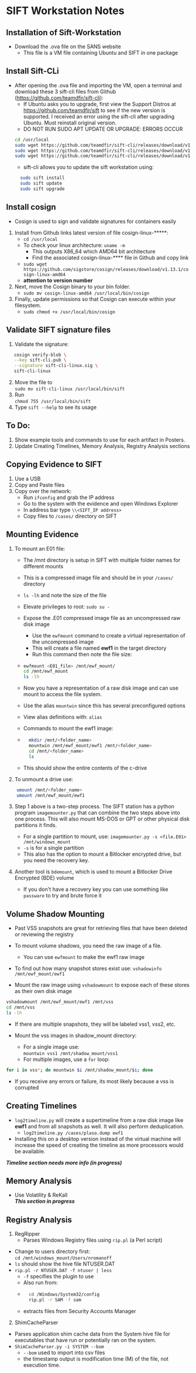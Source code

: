 # SIFT Workstation Notes

## Installation of Sift-Workstation
- Download the .ova file on the SANS website
   - This file is a VM file containing Ubuntu and SIFT in one package

## Install Sift-CLi
- After opening the .ova file and importing the VM, open a terminal and download these 3 sift-cli files from Github (https://github.com/teamdfir/sift-cli):
   - If Ubuntu asks you to upgrade, first view the Support Distros at https://github.com/teamdfir/sift to see if the new version is supported. I received an error using the sift-cli after upgrading Ubuntu. Must reinstall original version.
   - DO NOT RUN SUDO APT UPDATE OR UPGRADE: ERRORS OCCUR
   ```bash
   cd /usr/local
   sudo wget https://github.com/teamdfir/sift-cli/releases/download/v1.14.0-rc1/sift-cli-linux &&
   sudo wget https://github.com/teamdfir/sift-cli/releases/download/v1.14.0-rc1/sift-cli-linux.sig &&
   sudo wget https://github.com/teamdfir/sift-cli/releases/download/v1.14.0-rc1/sift-cli.pub
   ```
   - sift-cli allows you to update the sift workstation using:
   ```bash
     sudo sift install
     sudo sift update
     sudo sift upgrade
     ```

## Install cosign
- Cosign is used to sign and validate signatures for containers easily
1. Install from Github links latest version of file cosign-linux-*****:
   - `cd /usr/local`
   - To check your linux architecture: `uname -m`
     - This outputs X86_64 which AMD64 bit architecture
     - Find the associated cosign-linux-**** file in Github and copy link
   - `sudo wget https://github.com/sigstore/cosign/releases/download/v1.13.1/cosign-linux-amd64`
   - **attention to version number**
2. Next, move the Cosign binary to your bin folder.
   - `sudo mv cosign-linux-amd64 /usr/local/bin/cosign`
3. Finally, update permissions so that Cosign can execute within your filesystem.
   - `sudo chmod +x /usr/local/bin/cosign`

## Validate SIFT signature files
1. Validate the signature:
```bash
   cosign verify-blob \
   --key sift-cli.pub \
   --signature sift-cli-linux.sig \
   sift-cli-linux
```
2. Move the file to <br>
   `sudo mv sift-cli-linux /usr/local/bin/sift`
3. Run <br>
   `chmod 755 /usr/local/bin/sift`
4. Type `sift --help` to see its usage

## To Do:
1. Show example tools and commands to use for each artifact in Posters.
2. Update Creating Timelines, Memory Analysis, Registry Analysis sections

## Copying Evidence to SIFT
1. Use a USB
2. Copy and Paste files
3. Copy over the network:
    - Run `ifconfig` and grab the IP address
    - Go to the system with the evidence and open Windows Explorer
    - In address bar type `\\<SIFT_IP address>`
    - Copy files to `/cases/` directory on SIFT


## Mounting Evidence

1.	To mount an E01 file:
	- The /mnt directory is setup in SIFT with multiple folder names for different mounts
	- This is a compressed image file and should be in your `/cases/` directory
	- `ls -lh` and note the size of the file
	- Elevate privileges to root:  `sudo su -`
	- Expose the .E01 compressed image file as an uncompressed raw disk image
	    - Use the `ewfmount` command to create a virtual representation of the uncompressed image
	    - This will create a file named **ewf1** in the target directory
	    - Run this command then note the file size: <br>
    -   ```bash
        ewfmount <E01_file> /mnt/ewf_mount/
	    cd /mnt/ewf_mount
	    ls -lh
        ```

    - Now you have a representation of a raw disk image and can use mount to access the file system.
    - Use the alias `mountwin` since this has several preconfigured options
    - View alias definitions with:  `alias`
    - Commands to mount the ewf1 image:
    - ```bash
        mkdir /mnt/<folder_name>
        mountwin /mnt/ewf_mount/ewf1 /mnt/<folder_name>
        cd /mnt/<folder_name>
        ls
        ```
    - This should show the entire contents of the c-drive

2.	To unmount a drive use:
```bash
    umount /mnt/<folder_name>
    umount /mnt/ewf_mount/ewf1
```

3.	Step 1 above is a two-step process.  The SIFT station has a python program `imagemounter.py` that can combine the two steps above into one process.  This will also mount MS-DOS or GPT or other physical disk partitions it finds.
    - For a single partition to mount, use:
`imagemounter.py -s <file.E01> /mnt/windows_mount`
    - `-s` is for a single partition
    - This also has the option to mount a Bitlocker encrypted drive, but you need the recovery key.

4.	Another tool is `bdemount`, which is used to mount a Bitlocker Drive Encrypted (BDE) volume
    - If you don't have a recovery key you can use something like `passware` to try and brute force it

## Volume Shadow Mounting

- Past VSS snapshots are great for retrieving files that have been deleted or reviewing the registry

- To mount volume shadows, you need the raw image of a file.  
    - You can use `ewfmount` to make the ewf1 raw image

- To find out how many snapshot stores exist use:
    `vshadowinfo /mnt/ewf_mount/ewf1`

- Mount the raw image using `vshadowmount` to expose each of these stores as their own disk image
```bash
vshadowmount /mnt/ewf_mount/ewf1 /mnt/vss
cd /mnt/vss
ls -lh
```
- If there are multiple snapshots, they will be labeled vss1, vss2, etc.

- Mount the vss images in shadow_mount directory:
    - For a single image use:  
    `mountwin vss1 /mnt/shadow_mount/vss1`
    - For multiple images, use a `for` loop:
```bash
for i in vss*; do mountwin $i /mnt/shadow_mount/$i; done
```
- If you receive any errors or failure, its most likely because a vss is corrupted

## Creating Timelines

- `log2timeline.py` will create a supertimeline from a raw disk image like **ewf1** and from all snapshots as well.  It will also perform deduplication.
    - `log2timeline.py /cases/plaso.dump ewf1`
- Installing this on a desktop version instead of the virtual machine will increase the speed of creating the timeline as more processors would be available.

***Timeline section needs more info (in progress)***

## Memory Analysis

- Use Volatility & ReKall  
***This section in progress***

## Registry Analysis
1. RegRipper
    - Parses Windows Registry files using `rip.pl` (a Perl script)
- Change to users directory first:  
`cd /mnt/windows_mount/Users/nromanoff`
- `ls` should show the hive file NTUSER.DAT
- `rip.pl -r NTUSER.DAT -f ntuser | less`
    - `-f` specifies the plugin to use
    - Also run from: 
    - ```bash
        cd /Windows/System32/config
        rip.pl -r SAM -f sam
        ```
    - extracts files from Security Accounts Manager

2. ShimCacheParser
- Parses application shim cache data from the System hive file for executables that have run or potentially ran on the system.
- `ShimCacheParser.py -i SYSTEM --bom`
    - `--bom` used to import into csv files
    - the timestamp output is modification time (M) of the file, not execution time.

